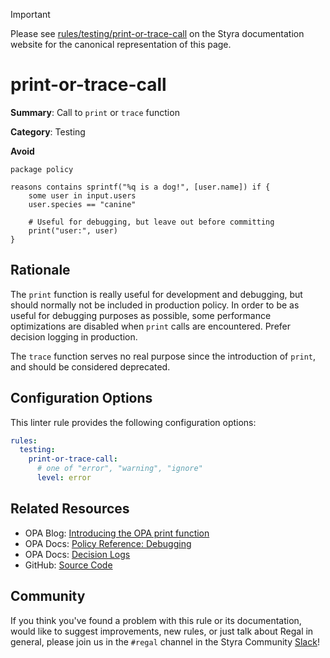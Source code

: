> [!IMPORTANT]
> Please see [rules/testing/print-or-trace-call](https://docs.styra.com/regal/rules/testing/print-or-trace-call) on the Styra documentation website for the canonical representation of this page.

# print-or-trace-call

**Summary**: Call to `print` or `trace` function

**Category**: Testing

**Avoid**
```rego
package policy

reasons contains sprintf("%q is a dog!", [user.name]) if {
    some user in input.users
    user.species == "canine"

    # Useful for debugging, but leave out before committing
    print("user:", user)
}
```

## Rationale

The `print` function is really useful for development and debugging, but should normally not be included in production
policy. In order to be as useful for debugging purposes as possible, some performance optimizations are disabled when
`print` calls are encountered. Prefer decision logging in production.

The `trace` function serves no real purpose since the introduction of `print`, and should be considered deprecated.

## Configuration Options

This linter rule provides the following configuration options:

```yaml
rules:
  testing:
    print-or-trace-call:
      # one of "error", "warning", "ignore"
      level: error
```

## Related Resources

- OPA Blog: [Introducing the OPA print function](https://blog.openpolicyagent.org/introducing-the-opa-print-function-809da6a13aee)
- OPA Docs: [Policy Reference: Debugging](https://www.openpolicyagent.org/docs/policy-reference/#debugging)
- OPA Docs: [Decision Logs](https://www.openpolicyagent.org/docs/management-decision-logs/)
- GitHub: [Source Code](https://github.com/StyraInc/regal/blob/main/bundle/regal/rules/testing/print-or-trace-call/print_or_trace_call.rego)

## Community

If you think you've found a problem with this rule or its documentation, would like to suggest improvements, new rules,
or just talk about Regal in general, please join us in the `#regal` channel in the Styra Community
[Slack](https://inviter.co/styra)!
